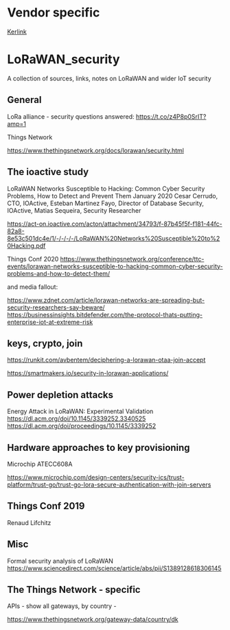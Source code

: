 
# Vendor specific

[Kerlink](kerlink.md)


# LoRaWAN_security
A collection of sources, links, notes on LoRaWAN and wider IoT security


## General 

LoRa alliance - security questions answered:
https://t.co/z4P8p0SrIT?amp=1

Things Network 

https://www.thethingsnetwork.org/docs/lorawan/security.html

## The ioactive study

LoRaWAN Networks Susceptible to Hacking: Common Cyber Security Problems, How to Detect and Prevent Them January 2020
Cesar Cerrudo, CTO, IOActive, Esteban Martinez Fayo, Director of Database Security, IOActive, Matias Sequeira, Security Researcher

https://act-on.ioactive.com/acton/attachment/34793/f-87b45f5f-f181-44fc-82a8-8e53c501dc4e/1/-/-/-/-/LoRaWAN%20Networks%20Susceptible%20to%20Hacking.pdf

Things Conf 2020
https://www.thethingsnetwork.org/conference/ttc-events/lorawan-networks-susceptible-to-hacking-common-cyber-security-problems-and-how-to-detect-them/


and media fallout:

https://www.zdnet.com/article/lorawan-networks-are-spreading-but-security-researchers-say-beware/
https://businessinsights.bitdefender.com/the-protocol-thats-putting-enterprise-iot-at-extreme-risk

## keys, crypto, join

https://runkit.com/avbentem/deciphering-a-lorawan-otaa-join-accept

https://smartmakers.io/security-in-lorawan-applications/


## Power depletion attacks

Energy Attack in LoRaWAN: Experimental Validation
https://dl.acm.org/doi/10.1145/3339252.3340525
https://dl.acm.org/doi/proceedings/10.1145/3339252

## Hardware approaches to key provisioning

Microchip ATECC608A

https://www.microchip.com/design-centers/security-ics/trust-platform/trust-go/trust-go-lora-secure-authentication-with-join-servers


## Things Conf 2019

Renaud Lifchitz

## Misc

Formal security analysis of LoRaWAN
https://www.sciencedirect.com/science/article/abs/pii/S1389128618306145


## The Things Network - specific

APIs - show all gateways, by country - 

https://www.thethingsnetwork.org/gateway-data/country/dk
